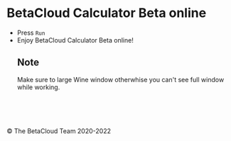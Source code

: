# BetaCloud Calculator Beta online

* Press `Run`
* Enjoy BetaCloud Calculator Beta online!
  ## Note
  Make sure to large Wine window otherwhise you can't see full window while working.
<br>
<br>
<br>
<br>
© The BetaCloud Team 2020-2022
